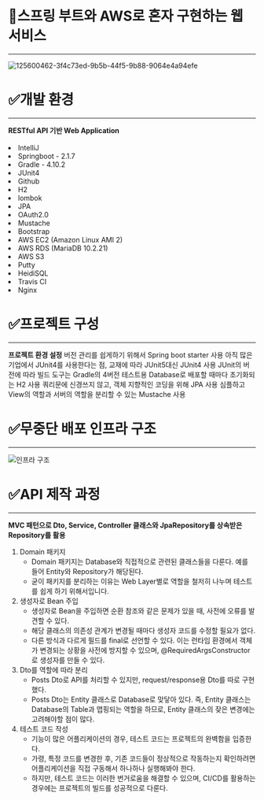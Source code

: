 <h1>📖스프링 부트와 AWS로 혼자 구현하는 웹서비스</h1>

<hr>

![125600462-3f4c73ed-9b5b-44f5-9b88-9064e4a94efe](https://github.com/tjdgus903/stormStudy1/assets/158554431/6e183e39-1e9b-42d9-ade9-f24f169f6fc4)


<h1>✅개발 환경</h1>
<hr>
<b>RESTful API 기반 Web Application</b>
<br><br>
<li>IntelliJ</li>
<li>Springboot - 2.1.7</li>
<li>Gradle - 4.10.2</li>
<li>JUnit4</li>
<li>Github</li>
<li>H2</li>
<li>lombok</li>
<li>JPA</li>
<li>OAuth2.0</li>
<li>Mustache</li>
<li>Bootstrap</li>
<li>AWS EC2 (Amazon Linux AMI 2)</li>
<li>AWS RDS (MariaDB 10.2.21)</li>
<li>AWS S3</li>
<li>Putty</li>
<li>HeidiSQL</li>
<li>Travis CI</li>
<li>Nginx</li>


<h1>✅프로젝트 구성</h1>
<hr>
<b>프로젝트 환경 설정</b>
버전 관리를 쉽게하기 위해서 Spring boot starter 사용
아직 많은 기업에서 JUnit4를 사용한다는 점, 교재에 따라 JUnit5대신 JUnit4 사용
JUnit의 버전에 따라 빌드 도구는 Gradle의 4버전
테스트용 Database로 배포할 때마다 초기화되는 H2 사용
쿼리문에 신경쓰지 않고, 객체 지향적인 코딩을 위해 JPA 사용
심플하고 View의 역할과 서버의 역할을 분리할 수 있는 Mustache 사용

<h1>✅무중단 배포 인프라 구조</h1>
<hr>

![인프라 구조](https://github.com/tjdgus903/stormStudy1/assets/158554431/7e4b68c5-8feb-4013-a51f-7186ec731806)


<h1>✅API 제작 과정</h1>
<hr>
<b>MVC 패턴으로 Dto, Service, Controller 클래스와 JpaRepository를 상속받은 Repository를 활용</b>
<ol dir="auto">
<li>Domain 패키지
<ul dir="auto">
<li>Domain 패키지는 Database와 직접적으로 관련된 클래스들을 다룬다. 예를 들어 Entity와 Repository가 해당된다.</li>
<li>굳이 패키지를 분리하는 이유는 Web Layer별로 역할을 철저히 나누며 테스트를 쉽게 하기 위해서입니다.</li>
</ul>
</li>
<li>생성자로 Bean 주입
<ul dir="auto">
<li>생성자로 Bean을 주입하면 순환 참조와 같은 문제가 있을 때, 사전에 오류를 발견할 수 있다.</li>
<li>해당 클래스의 의존성 관계가 변경될 때마다 생성자 코드를 수정할 필요가 없다.</li>
<li>다른 방식과 다르게 필드를 final로 선언할 수 있다. 이는 런타임 환경에서 객체가 변경되는 상황을 사전에 방지할 수 있으며, @RequiredArgsConstructor로 생성자를 만들 수 있다.</li>
</ul>
</li>
<li>Dto를 역할에 따라 분리
<ul dir="auto">
<li>Posts Dto로 API를 처리할 수 있지만, request/response용 Dto를 따로 구현했다.</li>
<li>Posts Dto는 Entity 클래스로 Database로 맞닿아 있다. 즉, Entity 클래스는 Database의 Table과 맵핑되는 역할을 하므로, Entity 클래스의 잦은 변경에는 고려해야할 점이 많다.</li>
</ul>
</li>
<li>테스트 코드 작성
<ul dir="auto">
<li>기능이 많은 어플리케이션의 경우, 테스트 코드는 프로젝트의 완벽함을 입증한다.</li>
<li>가령, 특정 코드를 변경한 후,  기존 코드들이 정상적으로 작동하는지 확인하려면 어플리케이션을 직접 구동해서 하나하나 실행해봐야 한다.</li>
<li>하지만, 테스트 코드는 이러한 번거로움을 해결할 수 있으며, CI/CD를 활용하는 경우에는 프로젝트의 빌드를 성공적으로 다룬다.</li>
</ul>
</li>
</ol>
